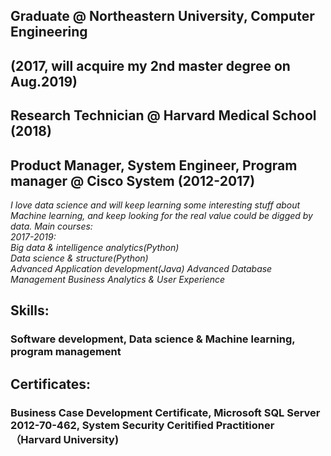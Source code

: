 ## Graduate @ Northeastern University, Computer Engineering  
## (2017, will acquire my 2nd master degree on Aug.2019)  
## Research Technician @ Harvard Medical School (2018)  
## Product Manager, System Engineer, Program manager @ Cisco System (2012-2017)  

*I love data science and will keep learning some interesting stuff about Machine learning, and keep looking for the real value could be digged by data. Main courses:  
2017-2019:  
            Big data & intelligence analytics(Python)  
            Data science & structure(Python)  
            Advanced Application development(Java)
            Advanced Database Management
            Business Analytics & User Experience*
## Skills:  
### Software development, Data science & Machine learning, program management  
## Certificates:  
### Business Case Development Certificate, Microsoft SQL Server 2012-70-462, System Security Ceritified Practitioner （Harvard University)  
